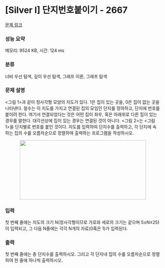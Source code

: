 # [Silver I] 단지번호붙이기 - 2667 

[문제 링크](https://www.acmicpc.net/problem/2667) 

### 성능 요약

메모리: 9524 KB, 시간: 124 ms

### 분류

너비 우선 탐색, 깊이 우선 탐색, 그래프 이론, 그래프 탐색

### 문제 설명

<p><그림 1>과 같이 정사각형 모양의 지도가 있다. 1은 집이 있는 곳을, 0은 집이 없는 곳을 나타낸다. 철수는 이 지도를 가지고 연결된 집의 모임인 단지를 정의하고, 단지에 번호를 붙이려 한다. 여기서 연결되었다는 것은 어떤 집이 좌우, 혹은 아래위로 다른 집이 있는 경우를 말한다. 대각선상에 집이 있는 경우는 연결된 것이 아니다. <그림 2>는 <그림 1>을 단지별로 번호를 붙인 것이다. 지도를 입력하여 단지수를 출력하고, 각 단지에 속하는 집의 수를 오름차순으로 정렬하여 출력하는 프로그램을 작성하시오.</p>

<p style="text-align: center;"><img alt="" src="https://www.acmicpc.net/upload/images/ITVH9w1Gf6eCRdThfkegBUSOKd.png" style="height:192px; width:409px"></p>

### 입력 

 <p>첫 번째 줄에는 지도의 크기 N(정사각형이므로 가로와 세로의 크기는 같으며 5≤N≤25)이 입력되고, 그 다음 N줄에는 각각 N개의 자료(0혹은 1)가 입력된다.</p>

### 출력 

 <p>첫 번째 줄에는 총 단지수를 출력하시오. 그리고 각 단지내 집의 수를 오름차순으로 정렬하여 한 줄에 하나씩 출력하시오.</p>

